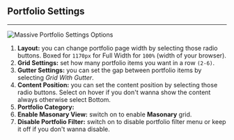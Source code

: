 ## Portfolio Settings
---

![Massive Portfolio Settings Options](http://i.imgur.com/qBap502.png)

1. **Layout:** you can change portfolio page width by selecting those radio buttons. Boxed for `1170px` for Full Width for `100%` (width of your browser).
2. **Grid Settings:** set how many portfolio items you want in a row `(2-6)`.
3. **Gutter Settings:** you can set the gap between portfolio items by selecting *Grid With Gutter*.
4. **Content Position:** you can set the content position by selecting those radio buttons. Select on hover if you don't wanna show the content always otherwise select Bottom.
5. **Portfolio Category:**
5. **Enable Masonary View:** switch on to enable **Masonary** grid.
5. **Disable Portfolio Filter:** switch on to disable portfolio filter menu or keep it off if you don't wanna disable.
